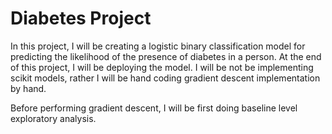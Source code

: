 # Diabetes Project

In this project, I will be creating a logistic binary classification model for predicting the likelihood of the presence of diabetes in a person. At the end of this project, I will be deploying the model. I will be not be implementing scikit models, rather I will be hand coding gradient descent implementation by hand. 

Before performing gradient descent, I will be first doing baseline level exploratory analysis. 
